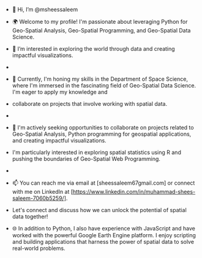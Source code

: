 - 👋 Hi, I’m @msheessaleem
- 🌍 Welcome to my profile! I'm passionate about leveraging Python for Geo-Spatial Analysis, Geo-Spatial Programming, and Geo-Spatial Data Science.
- 👀 I’m interested in exploring the world through data and creating impactful visualizations.
- 
- 🔭 Currently, I'm honing my skills in the Department of Space Science, where I'm immersed in the fascinating field of Geo-Spatial Data Science. I'm eager to apply my knowledge and
-    collaborate on projects that involve working with spatial data.
-    
- 💼 I'm actively seeking opportunities to collaborate on projects related to Geo-Spatial Analysis, Python programming for geospatial applications, and creating impactful visualizations.
-    I'm particularly interested in exploring spatial statistics using R and pushing the boundaries of Geo-Spatial Web Programming.
-    
- 📫 You can reach me via email at [sheessaleem67gmail.com] or connect with me on LinkedIn at [https://www.linkedin.com/in/muhammad-shees-saleem-7060b5259/].
-    Let's connect and discuss how we can unlock the potential of spatial data together!

-    🌐 In addition to Python, I also have experience with JavaScript and have worked with the powerful Google Earth Engine platform. I enjoy scripting and building applications
        that harness the power of spatial data to solve real-world problems.

<!---
msheessaleem/msheessaleem is a ✨ special ✨ repository because its `README.md` (this file) appears on your GitHub profile.
You can click the Preview link to take a look at your changes.
--->
